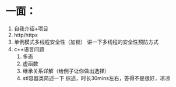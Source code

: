 # 一面：
1. 自我介绍+项目
2. http/https
3. 单例模式多线程安全性（加锁）
讲一下多线程的安全性预防方式
4. c++语言问题
    1. 多态
    2. 虚函数
    3. 继承关系详解（给例子让你做出选择）
    4. stl容器类简述一下
综述，时长30mins左右，答得不是很好，凉凉